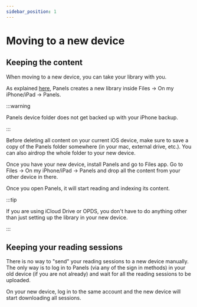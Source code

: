 ```yaml
---
sidebar_position: 1
---
```


# Moving to a new device

## Keeping the content

When moving to a new device, you can take your library with you.

As explained [here](../organize-content/multiple-libraries.md), Panels creates a new library inside Files -> On my iPhone/iPad -> Panels.

:::warning

Panels device folder does not get backed up with your iPhone backup.

:::

Before deleting all content on your current iOS device, make sure to save a copy of the Panels folder somewhere (in your mac, external drive, etc.). You can also airdrop the whole folder to your new device.

Once you have your new device, install Panels and go to Files app. Go to Files -> On my iPhone/iPad -> Panels and drop all the content from your other device in there.

Once you open Panels, it will start reading and indexing its content.

:::tip

If you are using iCloud Drive or OPDS, you don't have to do anything other than just setting up the library in your new device.

:::

## Keeping your reading sessions

There is no way to "send" your reading sessions to a new device manually. The only way is to log in to Panels (via any of the sign in methods) in your old device (if you are not already) and wait for all the reading sessions to be uploaded.

On your new device, log in to the same account and the new device will start downloading all sessions.
